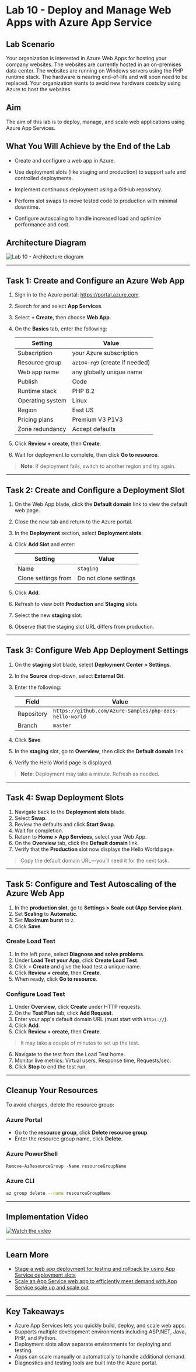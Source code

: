 # Lab 10 - Deploy and Manage Web Apps with Azure App Service

## Lab Scenario

Your organization is interested in Azure Web Apps for hosting your company websites. The websites are currently hosted in an on-premises data center. The websites are running on Windows servers using the PHP runtime stack. The hardware is nearing end-of-life and will soon need to be replaced. Your organization wants to avoid new hardware costs by using Azure to host the websites.

## Aim

The aim of this lab is to deploy, manage, and scale web applications using Azure App Services.


## What You Will Achieve by the End of the Lab

- Create and configure a web app in Azure.

- Use deployment slots (like staging and production) to support safe and controlled deployments.

- Implement continuous deployment using a GitHub repository.

- Perform slot swaps to move tested code to production with minimal downtime.

- Configure autoscaling to handle increased load and optimize performance and cost.


## Architecture Diagram

![Lab 10 - Architecture diagram](./Lab%2010%20-%20Architecture%20diagram.png)


---

## Task 1: Create and Configure an Azure Web App

1. Sign in to the Azure portal: https://portal.azure.com.
2. Search for and select **App Services**.
3. Select **+ Create**, then choose **Web App**.
4. On the **Basics** tab, enter the following:

   | Setting         | Value                       |
   |-----------------|-----------------------------|
   | Subscription    | your Azure subscription     |
   | Resource group  | `az104-rg9` (create if needed) |
   | Web app name    | any globally unique name    |
   | Publish         | Code                        |
   | Runtime stack   | PHP 8.2                     |
   | Operating system| Linux                       |
   | Region          | East US                     |
   | Pricing plans   | Premium V3 P1V3             |
   | Zone redundancy | Accept defaults             |

5. Click **Review + create**, then **Create**.
6. Wait for deployment to complete, then click **Go to resource**.

> **Note**: If deployment fails, switch to another region and try again.

---

## Task 2: Create and Configure a Deployment Slot

1. On the Web App blade, click the **Default domain** link to view the default web page.
2. Close the new tab and return to the Azure portal.
3. In the **Deployment** section, select **Deployment slots**.
4. Click **Add Slot** and enter:

   | Setting         | Value               |
   |-----------------|---------------------|
   | Name            | `staging`           |
   | Clone settings from | Do not clone settings |

5. Click **Add**.
6. Refresh to view both **Production** and **Staging** slots.
7. Select the new **staging** slot.
8. Observe that the staging slot URL differs from production.

---

## Task 3: Configure Web App Deployment Settings

1. On the **staging** slot blade, select **Deployment Center > Settings**.
2. In the **Source** drop-down, select **External Git**.
3. Enter the following:

   | Field        | Value                                              |
   |--------------|----------------------------------------------------|
   | Repository   | `https://github.com/Azure-Samples/php-docs-hello-world` |
   | Branch       | `master`                                           |

4. Click **Save**.
5. In the **staging** slot, go to **Overview**, then click the **Default domain** link.
6. Verify the Hello World page is displayed.

> **Note**: Deployment may take a minute. Refresh as needed.

---

## Task 4: Swap Deployment Slots

1. Navigate back to the **Deployment slots** blade.
2. Select **Swap**.
3. Review the defaults and click **Start Swap**.
4. Wait for completion.
5. Return to **Home > App Services**, select your Web App.
6. On the **Overview** tab, click the **Default domain** link.
7. Verify that the **Production** slot now displays the Hello World page.

> Copy the default domain URL—you’ll need it for the next task.

---

## Task 5: Configure and Test Autoscaling of the Azure Web App

1. In the **production slot**, go to **Settings > Scale out (App Service plan)**.
2. Set **Scaling** to **Automatic**.
3. Set **Maximum burst** to `2`.
4. Click **Save**.

### Create Load Test

1. In the left pane, select **Diagnose and solve problems**.
2. Under **Load Test your App**, click **Create Load Test**.
3. Click **+ Create** and give the load test a unique name.
4. Click **Review + create**, then **Create**.
5. When ready, click **Go to resource**.

### Configure Load Test

1. Under **Overview**, click **Create** under HTTP requests.
2. On the **Test Plan** tab, click **Add Request**.
3. Enter your app's default domain URL (must start with `https://`).
4. Click **Add**.
5. Click **Review + create**, then **Create**.

> It may take a couple of minutes to set up the test.

6. Navigate to the test from the Load Test home.
7. Monitor live metrics: Virtual users, Response time, Requests/sec.
8. Click **Stop** to end the test run.

---

## Cleanup Your Resources

To avoid charges, delete the resource group:

### Azure Portal

- Go to the **resource group**, click **Delete resource group**.
- Enter the resource group name, click **Delete**.

### Azure PowerShell

```powershell
Remove-AzResourceGroup -Name resourceGroupName
```

### Azure CLI

```bash
az group delete --name resourceGroupName
```

---

## Implementation Video


[![Watch the video](./Lab%2010%20Thumbnail.png)](https://youtu.be/YtH_W93lvJA)

---

## Learn More 

- [Stage a web app deployment for testing and rollback by using App Service deployment slots](https://learn.microsoft.com/training/modules/stage-deploy-app-service-deployment-slots/)
- [Scale an App Service web app to efficiently meet demand with App Service scale up and scale out](https://learn.microsoft.com/training/modules/app-service-scale-up-scale-out/)

---

## Key Takeaways

- Azure App Services lets you quickly build, deploy, and scale web apps.
- Supports multiple development environments including ASP.NET, Java, PHP, and Python.
- Deployment slots allow separate environments for deploying and testing.
- Apps can scale manually or automatically to handle additional demand.
- Diagnostics and testing tools are built into the Azure portal.
